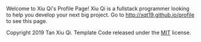 
Welcome to Xiu Qi's Profile Page!
Xiu Qi is a fullstack programmer looking to help you develop your next big project.
Go to http://xqt19.github.io/profile to see this page.


Copyright 2019 Tan Xiu Qi.
Template Code released under the [MIT](https://github.com/BlackrockDigital/startbootstrap-freelancer/blob/gh-pages/LICENSE) license.
